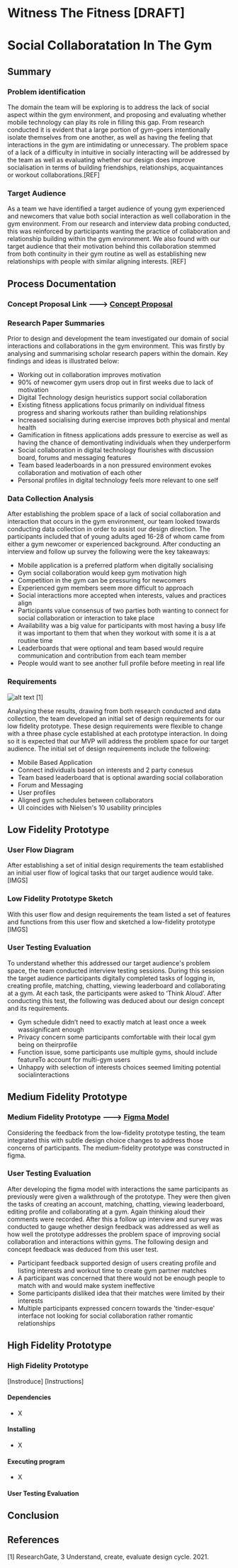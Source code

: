 # Witness The Fitness [DRAFT]
# Social Collaboratation In The Gym 

## Summary
### Problem identification
The domain the team will be exploring is to address the lack of social aspect within the gym environment, and proposing and evaluating whether mobile technology can play its role in filling this gap. From research conducted it is evident that a large portion of gym-goers intentionally isolate themselves from one another, as well as having the feeling that interactions in the gym are intimidating or unnecessary. The problem space of a lack of a difficulty in intuitive in socially interacting will be addressed by the team as well as evaluating whether our design does improve socialisation in terms of building friendships, relationships, acquaintances or workout collaborations.[REF]

### Target Audience
As a team we have identified a target audience of young gym experienced and newcomers that value both social interaction as well collaboration in the gym environment. From our research and interview data probing conducted, this was reinforced by participants wanting the practice of collaboration and relationship building within the gym environment. We also found with our target audience that their motivation behind this collaboration stemmed from both continuity in their gym routine as well as establishing new relationships with people with similar aligning interests. [REF] 


## Process Documentation

### Concept Proposal Link ---> [Concept Proposal](https://github.com/Connor-Ryan-1998/WitnessTheFitness/blob/main/Documentation/Concept%20Proposal%20-%20Final.pdf)

### Research Paper Summaries
Prior to design and development the team investigated our domain of social interactions and collaborations in the gym environment. This was firstly by analysing and summarising scholar research papers within the domain. Key findings and ideas is illustrated below:

* Working out in collaboration improves motivation 
* 90% of newcomer gym users drop out in first weeks due to lack of motivation 
* Digital Technology design heuristics support social collaboration
* Existing fitness applications focus primarily on individual fitness progress and sharing workouts rather than building relationships 
* Increased socialising during exercise improves both physical and mental health
* Gamification in fitness applications adds pressure to exercise as well as having the chance of demontivating individuals when they underperform 
* Social collaboration in digital technology flourishes with discussion board, forums and messaging features 
* Team based leaderboards in a non pressured environment evokes collaboration and motivation of each other
* Personal profiles in digital technology feels more relevant to one self 


### Data Collection Analysis 
After establishing the problem space of a lack of social collaboration and interaction that occurs in the gym environment, our team looked towards conducting data collection in order to assist our design direction. The participants included that of young adults aged 16-28 of whom came from either a gym newcomer or experienced background. After conducting an interview and follow up survey the following were the key takeaways:

* Mobile application is a preferred platform when digitally socialising 
* Gym social collaboration would keep gym motivation high
* Competition in the gym can be pressuring for newcomers  
* Experienced gym members seem more difficult to approach 
* Social interactions more accepted when interests, values and practices align 
* Participants value consensus of two parties both wanting to connect for social collaboration or interaction to take place
* Availability was a big value for participants with most having a busy life it was important to them that when they workout with some it is a at routine time
* Leaderboards that were optional and team based would require communication and contribution from each team member 
* People would want to see another full profile before meeting in real life


### Requirements
![alt text](https://www.researchgate.net/profile/John-Lee-77/publication/319402797/figure/fig3/AS:533451872509957@1504196245652/Understand-create-evaluate-design-cycle.png)
[1]

Analysing these results, drawing from both research conducted and data collection, the team developed an initial set of design requirements for our low fidelity prototype. These design requirements were flexible to change with  a three phase cycle established at each prototype interaction. In doing so it is expected that our MVP will address the problem space for our target audience. The initial set of design requirements include the following: 

* Mobile Based Application
* Connect individuals based on interests and 2 party conesus 
* Team based leaderboard that is optional  awarding social collaboration 
* Forum and Messaging 
* User profiles 
* Aligned gym schedules between collaborators 
* UI coincides with Nielsen's 10 usability principles 

## Low Fidelity Prototype
### User Flow Diagram
After establishing a set of initial design requirements the team established an initial user flow of logical tasks that our target audience would take.
[IMGS]

### Low Fidelity Prototype Sketch
With this user flow and design requirements the team listed a set of features and functions from this user flow and sketched a low-fidelity prototype 
[IMGS]

### User Testing Evaluation
To understand whether this addressed our target audience's problem space, the team conducted interview testing sessions. During this session the target audience participants digitally completed tasks of logging in, creating profile, matching, chatting, viewing leaderboard and collaborating at a gym. At each task, the participants were asked to ‘Think Aloud’. After conducting this test, the following was deduced about our design concept and its requirements.

* Gym schedule didn’t need to exactly match at least once a week wassignificant enough
* Privacy concern some participants comfortable with their local gym being on theirprofile 
* Function issue, some participants use multiple gyms, should include featureTo account for multi-gym users 
* Unhappy with selection of interests choices seemed limiting potential socialinteractions

## Medium Fidelity Prototype
### Medium Fidelity Prototype  ---> [Figma Model](https://www.figma.com/file/3UpyBwqtW8qMMIbVYR6Uh9/Untitled?node-id=0%3A1) 
Considering the feedback from the low-fidelity prototype testing, the team integrated this with subtle design choice changes to address those concerns of participants. The medium-fidelity prototype was constructed in figma. 

### User Testing Evaluation
After developing the figma model with interactions the same participants as previously were given a walkthrough of the prototype. They were then given the tasks of creating an account, matching, chatting, viewing leaderboard, editing profile and collaborating at a gym. Again thinking aloud their comments were recorded. After this a follow up interview and survey was conducted to gauge whether design feedback was addressed as well as how well the prototype addresses the problem space of improving social collaboration and interactions within gyms. The following design and concept feedback was deduced from this user test.  

* Participant feedback supported design of users creating profile and listing interests and workout time to create gym partner matches
* A participant was concerned that there would not be enough people to match with and would make system ineffective
* Some participants disliked idea that their matches were limited by their interests
* Multiple participants expressed concern towards the 'tinder-esque' interface not looking for social collaboration rather romantic relationships 

## High Fidelity Prototype
### High Fidelity Prototype
[Instroduce]
[Instructions]
#### Dependencies

* X

#### Installing

* X

#### Executing program

* X

#### User Testing Evaluation

## Conclusion 

## References
[1] ResearchGate, 3 Understand, create, evaluate design cycle. 2021.

